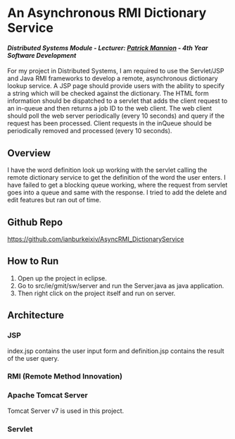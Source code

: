 # An Asynchronous RMI Dictionary Service
#### *Distributed Systems Module - Lecturer: [Patrick Mannion]() - 4th Year Software Development*
For my project in Distributed Systems, I am required to use the Servlet/JSP and Java RMI frameworks to develop a remote, asynchronous dictionary lookup service. A JSP page should provide users with the ability to specify a string which will be checked against the dictionary. The HTML form information should be dispatched to a servlet that adds the client request to an in-queue and then returns a job ID to the web client. The web client should poll the web server periodically (every 10 seconds) and query if the request has been processed. Client requests in the inQueue should be periodically removed and processed (every 10 seconds). 

## Overview
I have the word definition look up working with the servlet calling the remote dictionary service to get the definition of the word the user enters. I have failed to get a blocking queue working, where the request from servlet goes into a queue and same with the response. I tried to add the delete and edit features but ran out of time.

## Github Repo
https://github.com/ianburkeixiv/AsyncRMI_DictionaryService

## How to Run
1. Open up the project in eclipse.
2. Go to src/ie/gmit/sw/server and run the Server.java as java application.
3. Then right click on the project itself and run on server.

## Architecture

### JSP
index.jsp contains the user input form and definition.jsp contains the result of the user query.

### RMI (Remote Method Innovation)

### Apache Tomcat Server
Tomcat Server v7 is used in this project.


### Servlet





